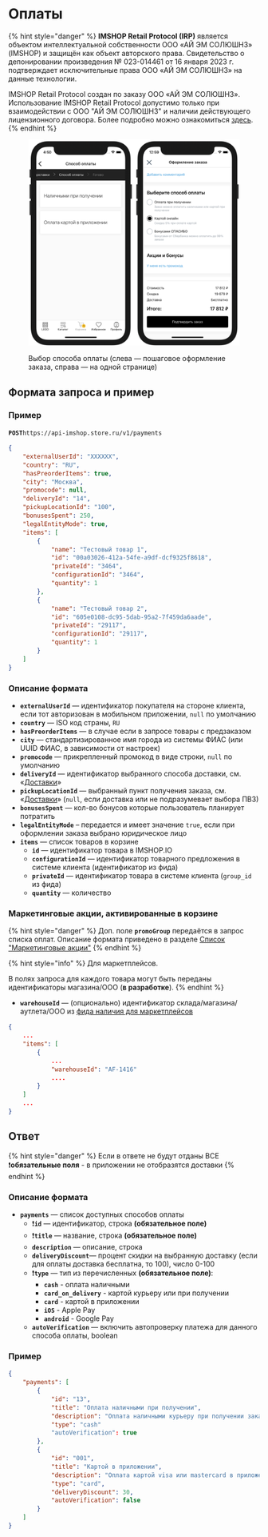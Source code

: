 # Оплаты

{% hint style="danger" %}
**IMSHOP Retail Protocol (IRP)** является объектом интеллектуальной собственности ООО «АЙ ЭМ СОЛЮШНЗ» (IMSHOP) и защищён как объект авторского права. Свидетельство о депонировании произведения № 023-014461 от 16 января 2023 г. подтверждает исключительные права ООО «АЙ ЭМ СОЛЮШНЗ» на данные технологии.

IMSHOP Retail Protocol создан по заказу ООО «АЙ ЭМ СОЛЮШНЗ». Использование IMSHOP Retail Protocol допустимо только при взаимодействии с ООО "АЙ ЭМ СОЛЮШНЗ" и наличии действующего лицензионного договора. Более подробно можно ознакомиться [здесь](../api-license.md).
{% endhint %}

<figure><img src="../.gitbook/assets/Payments.png" alt=""><figcaption><p>Выбор способа оплаты (слева — пошаговое оформление заказа, справа — на одной странице)</p></figcaption></figure>

## Формата запроса и пример <a href="#formata-zaprosa-i-primer" id="formata-zaprosa-i-primer"></a>

### Пример <a href="#primer" id="primer"></a>

**`POST`**`https://api-imshop.store.ru/v1/payments`

```json
{
    "externalUserId": "XXXXXX",
    "country": "RU",
    "hasPreorderItems": true,
    "city": "Москва",
    "promocode": null,
    "deliveryId": "14",
    "pickupLocationId": "100",
    "bonusesSpent": 250,
    "legalEntityMode": true,
    "items": [
        {
            "name": "Тестовый товар 1",
            "id": "00a03026-412a-54fe-a9df-dcf9325f8618",
            "privateId": "3464",
            "configurationId": "3464",
            "quantity": 1
        },
        {
            "name": "Тестовый товар 2",
            "id": "605e0108-dc95-5dab-95a2-7f459da6aade",
            "privateId": "29117",
            "configurationId": "29117",
            "quantity": 1
        }
    ]
}
```

### Описание формата

* **`externalUserId`** — идентификатор покупателя на стороне клиента, если тот авторизован в мобильном приложении, `null` по умолчанию
* **`country`** — ISO код страны, `RU`
* **`hasPreorderItems`** —  в случае если в запросе товары с предзаказом
* **`city`** — стандартизированное имя города из системы ФИАС (или UUID ФИАС, в зависимости от настроек)
* **`promocode`** — прикрепленный промокод в виде строки, `null` по умолчанию
* **`deliveryId`** — идентификатор выбранного способа доставки, см. «[Доставки](broken-reference)»
* **`pickupLocationId`** — выбранный пункт получения заказа, см. «[Доставки](broken-reference)» (`null`, если доставка или не подразумевает выбора ПВЗ)
* **`bonusesSpent`** — кол-во бонусов которые пользователь планирует потратить
* **`legalEntityMode`** – передается и имеет значение `true`, если при оформлении заказа выбрано юридическое лицо
* **`items`** — список товаров в корзине
  * **`id`** — идентификатор товара в IMSHOP.IO
  * **`configurationId`** — идентификатор товарного предложения в системе клиента (идентификатор из фида)
  * **`privateId`** — идентификатор товара в системе клиента (`group_id` из фида)
  * **`quantity`** — количество

### Маркетинговые акции, активированные в корзине

{% hint style="danger" %}
Доп. поле **`promoGroup`** передаётся в запрос списка оплат. Описание формата приведено в разделе [Список "Маркетинговые акции"](../dopolnitelnye-integracii/korzina-oformlenie-zakaza/raschet-korziny-skidok-ballov/spisok-marketingovye-akcii.md#format-zaprosa-posle-vybora-akcii)
{% endhint %}

{% hint style="info" %}
Для маркетплейсов.

В полях запроса для каждого товара могут быть переданы идентификаторы магазина/ООО (**в разработке**).
{% endhint %}

* **`warehouseId`** — (опционально) идентификатор склада/магазина/аутлета/ООО из [фида наличия для маркетплейсов](broken-reference)

```json
{    
    ...
    "items": [
        {
            ...
            "warehouseId": "AF-1416"
            ....
        }
    ]
    ...
}
```

## Ответ

{% hint style="danger" %}
Если в ответе не будут отданы ВСЕ :exclamation:**обязательные поля** - в приложении не отобразятся доставки
{% endhint %}

### Описание формата

* **`payments`** — список доступных способов оплаты
  * :exclamation:**`id`** — идентификатор, строка **(обязательное поле)**
  * :exclamation:**`title`** — название, строка **(обязательное поле)**
  * **`description`** — описание, строка
  * **`deliveryDiscount`**— процент скидки на выбранную доставку (если для оплаты доставка бесплатна, то 100), число 0-100
  * :exclamation:**`type`** — тип из перечисленных **(обязательное поле)**:
    * **`cash`** - оплата наличными
    * **`card_on_delivery`** - картой курьеру или при получении
    * **`card`** - картой в приложении
    * **`iOS`** - Apple Pay
    * **`android`** - Google Pay
  * **`autoVerification`** — включить  автопроверку платежа для данного способа оплаты, boolean

### Пример

```json
{
    "payments": [
        {
            "id": "13",
            "title": "Оплата наличными при получении",
            "description": "Оплата наличными курьеру при получении заказа",
            "type": "cash"
            "autoVerification": true
        },
        {
            "id": "001",
            "title": "Картой в приложении",
            "description": "Оплата картой visa или mastercard в приложении",
            "type": "card",
            "deliveryDiscount": 30,
            "autoVerification": false
        }
    ]
}
```
